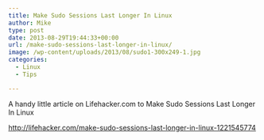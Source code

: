 ```yaml
---
title: Make Sudo Sessions Last Longer In Linux
author: Mike
type: post
date: 2013-08-29T19:44:33+00:00
url: /make-sudo-sessions-last-longer-in-linux/
image: /wp-content/uploads/2013/08/sudo1-300x249-1.jpg
categories:
  - Linux
  - Tips

---
```

A handy little article on Lifehacker.com to Make Sudo Sessions Last Longer In Linux

<http://lifehacker.com/make-sudo-sessions-last-longer-in-linux-1221545774>